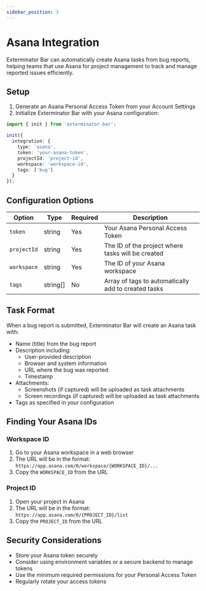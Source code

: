 ```yaml
---
sidebar_position: 3
---
```


# Asana Integration

Exterminator Bar can automatically create Asana tasks from bug reports, helping teams that use Asana for project management to track and manage reported issues efficiently.

## Setup

1. Generate an Asana Personal Access Token from your Account Settings
2. Initialize Exterminator Bar with your Asana configuration:

```typescript
import { init } from 'exterminator-bar';

init({
  integration: {
    type: 'asana',
    token: 'your-asana-token',
    projectId: 'project-id',
    workspace: 'workspace-id',
    tags: ['bug']
  }
});
```

## Configuration Options

| Option | Type | Required | Description |
|--------|------|----------|-------------|
| `token` | string | Yes | Your Asana Personal Access Token |
| `projectId` | string | Yes | The ID of the project where tasks will be created |
| `workspace` | string | Yes | The ID of your Asana workspace |
| `tags` | string[] | No | Array of tags to automatically add to created tasks |

## Task Format

When a bug report is submitted, Exterminator Bar will create an Asana task with:

- Name (title) from the bug report
- Description including:
  - User-provided description
  - Browser and system information
  - URL where the bug was reported
  - Timestamp
- Attachments:
  - Screenshots (if captured) will be uploaded as task attachments
  - Screen recordings (if captured) will be uploaded as task attachments
- Tags as specified in your configuration

## Finding Your Asana IDs

### Workspace ID
1. Go to your Asana workspace in a web browser
2. The URL will be in the format: `https://app.asana.com/0/workspace/{WORKSPACE_ID}/...`
3. Copy the `WORKSPACE_ID` from the URL

### Project ID
1. Open your project in Asana
2. The URL will be in the format: `https://app.asana.com/0/{PROJECT_ID}/list`
3. Copy the `PROJECT_ID` from the URL

## Security Considerations

- Store your Asana token securely
- Consider using environment variables or a secure backend to manage tokens
- Use the minimum required permissions for your Personal Access Token
- Regularly rotate your access tokens 